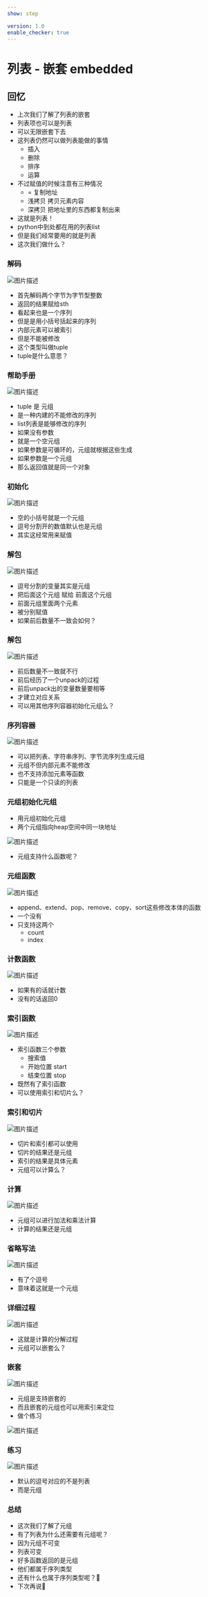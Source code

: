 ```yaml
---
show: step

version: 1.0
enable_checker: true
---
```


# 列表 - 嵌套 embedded
## 回忆
- 上次我们了解了列表的嵌套
- 列表项也可以是列表
- 可以无限嵌套下去
- 这列表仍然可以做列表能做的事情
	- 插入
	- 删除
	- 排序
	- 运算
- 不过赋值的时候注意有三种情况
	- = 复制地址
	- 浅拷贝 拷贝元素内容
	- 深拷贝 把地址里的东西都复制出来
- 这就是列表！
- python中到处都在用的列表list
- 但是我们经常要用的就是列表
- 这次我们做什么？

### 解码

![图片描述](https://doc.shiyanlou.com/courses/uid1190679-20210830-1630284993577)

- 首先解码两个字节为字节型整数
- 返回的结果赋给sth
- 看起来也是一个序列
- 但是是用小括号括起来的序列
- 内部元素可以被索引
- 但是不能被修改
- 这个类型叫做tuple
- tuple是什么意思？

### 帮助手册

![图片描述](https://doc.shiyanlou.com/courses/uid1190679-20210830-1630285235154)

- tuple 是 元组
- 是一种内建的不能修改的序列
- list列表是能够修改的序列
- 如果没有参数
- 就是一个空元组
- 如果参数是可循环的，元组就根据这些生成
- 如果参数是一个元组
- 那么返回值就是同一个对象

### 初始化

![图片描述](https://doc.shiyanlou.com/courses/uid1190679-20210830-1630285440585)

- 空的小括号就是一个元组
- 逗号分割开的数值默认也是元组
- 其实这经常用来赋值

### 解包

![图片描述](https://doc.shiyanlou.com/courses/uid1190679-20210915-1631710699925)

- 逗号分割的变量其实是元组
- 把后面这个元组 赋给 前面这个元组
- 前面元组里面两个元素
- 被分别赋值
- 如果前后数量不一致会如何？

### 解包
![图片描述](https://doc.shiyanlou.com/courses/uid1190679-20210915-1631711090936)

- 前后数量不一致就不行
- 前后经历了一个unpack的过程
- 前后unpack出的变量数量要相等
- 才建立对应关系
- 可以用其他序列容器初始化元组么？

### 序列容器
![图片描述](https://doc.shiyanlou.com/courses/uid1190679-20210830-1630285600995)

- 可以把列表、字符串序列、字节流序列生成元组
- 元组不但内部元素不能修改
- 也不支持添加元素等函数
- 只能是一个只读的列表

### 元组初始化元组

- 用元组初始化元组
- 两个元组指向heap空间中同一块地址

![图片描述](https://doc.shiyanlou.com/courses/uid1190679-20210830-1630285779728)

- 元组支持什么函数呢？

### 元组函数

![图片描述](https://doc.shiyanlou.com/courses/uid1190679-20210830-1630285828179)


- append、extend、pop、remove、copy、sort这些修改本体的函数
- 一个没有
- 只支持这两个
	- count
	- index

### 计数函数

![图片描述](https://doc.shiyanlou.com/courses/uid1190679-20210830-1630285940499)

- 如果有的话就计数
- 没有的话返回0

### 索引函数

![图片描述](https://doc.shiyanlou.com/courses/uid1190679-20210830-1630286091415)

- 索引函数三个参数
	- 搜索值
	- 开始位置 start
	- 结束位置 stop
- 既然有了索引函数
- 可以使用索引和切片么？

### 索引和切片

![图片描述](https://doc.shiyanlou.com/courses/uid1190679-20210830-1630286391539)

- 切片和索引都可以使用
- 切片的结果还是元组
- 索引的结果是具体元素
- 元组可以计算么？
### 计算

![图片描述](https://doc.shiyanlou.com/courses/uid1190679-20210830-1630286485814)

- 元组可以进行加法和乘法计算
- 计算的结果还是元组

### 省略写法

![图片描述](https://doc.shiyanlou.com/courses/uid1190679-20210914-1631604322865)

- 有了个逗号
- 意味着这就是一个元组

### 详细过程

![图片描述](https://doc.shiyanlou.com/courses/uid1190679-20211126-1637924978273)


- 这就是计算的分解过程
- 元组可以嵌套么？

### 嵌套
![图片描述](https://doc.shiyanlou.com/courses/uid1190679-20210830-1630287002627)

- 元组是支持嵌套的
- 而且嵌套的元组也可以用索引来定位
- 做个练习

![图片描述](https://doc.shiyanlou.com/courses/uid1190679-20210830-1630287513309)
### 练习

![图片描述](https://doc.shiyanlou.com/courses/uid1190679-20210830-1630287524903)

- 默认的逗号对应的不是列表
- 而是元组

### 总结 
- 这次我们了解了元组
- 有了列表为什么还需要有元组呢？
- 因为元组不可变
- 列表可变
- 好多函数返回的是元组
- 他们都属于序列类型
- 还有什么也属于序列类型呢？🤔
- 下次再说👋